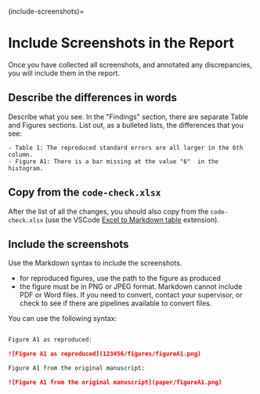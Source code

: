 (include-screenshots)=
# Include Screenshots in the Report

Once you have collected all screenshots, and annotated any discrepancies, you will include them in the report. 

## Describe the differences in words

Describe what you see. In the "Findings"  section, there are separate Table and Figures sections. List out, as a bulleted lists, the differences that you see:

```
- Table 1: The reproduced standard errors are all larger in the 6th column.
- Figure A1: There is a bar missing at the value "6"  in the histogram.
```

## Copy from the `code-check.xlsx`

After the list of all the changes, you should also copy from the `code-check.xlsx` (use the VSCode [Excel to Markdown table](https://marketplace.visualstudio.com/items?itemName=csholmq.excel-to-markdown-table) extension).


## Include the screenshots

Use the Markdown syntax to include the screenshots. 

- for reproduced figures, use the path to the figure as produced
- the figure must be in PNG or JPEG format. Markdown cannot include PDF or Word files. If you need to convert, contact your supervisor, or check to see if there are pipelines available to convert files.

You can use the following syntax:

```markdown

Figure A1 as reproduced:

![Figure A1 as reproduced](123456/figures/figureA1.png)

Figure A1 from the original manuscript:

![Figure A1 from the original manuscript](paper/figureA1.png)

```